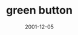 ---
layout: base.njk
title : 'green button' 
view_title : 'green button' 
year : '2001' 
date : '2001-12-05' 
img_file : '/drawing/greenbutton.png' 
html_file : 'greenbutton' 
next_html : 'justgreat.html' 
year_order : '249' 
permalink : "title/{{html_file}}.html"
---
